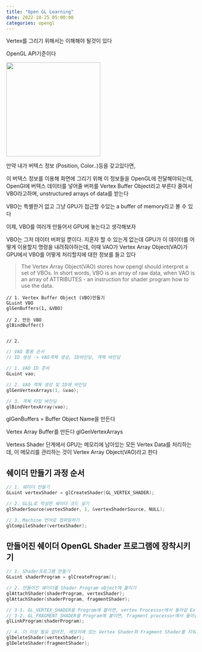 ```yaml
---
title: "Open GL Learning"
date: 2022-10-25 05:00:00
categories: opengl
---
```


Vertex를 그리기 위해서는 이해해야 될것이 있다

OpenGL API기준이다

<img src="https://user-images.githubusercontent.com/45751396/197693190-c6a997f0-7e0b-46b4-b190-83b605868b9c.png" width=250>

만약 내가 버텍스 정보 (Position, Color..)등을 갖고있다면,

이 버텍스 정보를 이용해 화면에 그리기 위해 이 정보들을 OpenGL에 전달해야되는데, 
OpenGl에 버텍스 데이터를 넣어줄 버퍼를 Vertex Buffer Object라고 부른다
줄여서 VBO라고하며, unstructured arrays of data를 받는다

VBO는 특별한거 없고 그냥 GPU가 접근할 수있는 a buffer of memory라고 볼 수 있다


이제,
VBO를 여러개 만들어서 GPU에 놓는다고 생각해보자

VBO는 그저 데이터 버퍼일 뿐이다. 지혼자 할 수 있는게 없는데
GPU가 이 데이터를 어떻게 이용할지 명령을 내려줘야하는데,  이때 VAO가
Vertex Array Object(VAO)가 GPU에서 VBO를 어떻게 처리할지에 대한 정보를 들고 있다


> The Vertex Array Object(VAO) stores how opengl should interpret a set of VBOs.
> In short words, VBO is an array of raw data, when VAO is an array of ATTRIBUTES - an instruction for shader program how to use the data.

```
// 1. Vertex Buffer Object (VBO)만들기 
GLuint VBO
glGenBuffers(1, &VBO)

// 2. 만든 VBO
glBindBuffer()


// 2. 
```

```cpp
// VAO 활용 순서
// ID 생성 -> VAO객체 생성, ID바인딩, 객체 바인딩

// 1. VAO ID 준비
GLuint vao;

// 2. VAO 객체 생성 및 ID에 바인딩
glGenVertexArrays(1, &vao);

// 3. 객체 타입 바인딩
glBindVertexArray(vao);

```

glGenBuffers = Buffer Object Name을 만든다

Vertex Array Buffer를 만든다
glGenVertexArrays

Vertexs Shader 단계에서 GPU는 메모리에 남아있는 모든 Vertex Data를 처리하는데,
이 메모리를 관리하는 것이 Vertex Array Object(VAO)라고 한다


## 쉐이더 만들기 과정 순서
```cpp
// 1. 쉐이더 만들기
GLuint vertexShader = glCreateShader(GL_VERTEX_SHADER);

// 2. GLSL로 작성한 쉐이더 코드 넣기
glShaderSource(vertexShader, 1, &vertexShaderSource, NULL);

// 3. Machine 언어로 컴파일하기
glCompileShader(vertexShader);
```

## 만들어진 쉐이더 OpenGL Shader 프로그램에 장착시키기
```cpp
// 1. Shader프로그램 만들기
GLuint shaderProgram = glCreateProgram();

// 2. 만들어진 쉐이더를 Shader Program object에 붙이기
glAttachShader(shaderProgram, vertexShader);
glAttachShader(shaderProgram, fragmentShader);

// 3-1. GL_VERTEX_SHADER을 Program에 붙이면, vertex Processor에서 돌아갈 Excutable을 만듬
// 3-2. GL_FRAGMENT_SHADER을 Program에 붙이면, fragment processor에서 돌아갈 Excutable을 만듬
glLinkProgram(shaderProgram);

// 4. 더 이상 필요 없어진, 메모리에 있는 Vertex Shader와 Fragment Shader를 지워주기
glDeleteShader(vertexShader);
glDeleteShader(fragmentShader);
```
